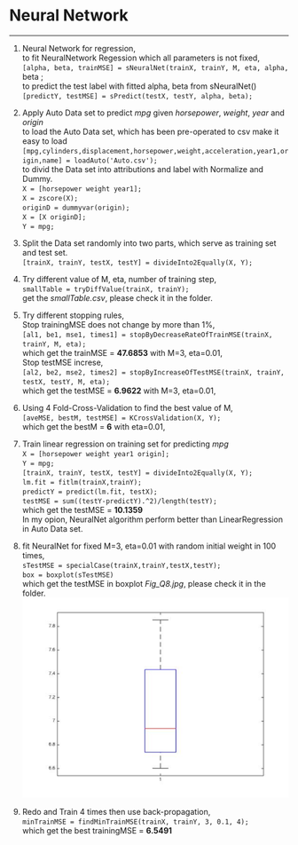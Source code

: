 # Neural Network
----
1. Neural Network for regression,   
    to fit NeuralNetwork Regession which all parameters is not fixed,     
    `[alpha, beta, trainMSE] = sNeuralNet(trainX, trainY, M, eta, alpha, `beta   ; 	      
    to predict the test label with fitted alpha, beta from sNeuralNet()  
    `[predictY, testMSE] = sPredict(testX, testY, alpha, beta);`    
  
2. Apply Auto Data set to predict *mpg* given *horsepower*, *weight*, *year* and  *origin*  
    to load the Auto Data set, which has been pre-operated to csv make it easy to load  
    `[mpg,cylinders,displacement,horsepower,weight,acceleration,year1,origin,name] = loadAuto('Auto.csv');`   
    to divid the Data set into attributions and label with Normalize and Dummy.   
    `X = [horsepower weight year1];`  
    `X = zscore(X);`  
    `originD = dummyvar(origin);`     
    `X = [X originD];`    
    `Y = mpg;`    
  
3. Split the Data set randomly into two parts, which serve as training set and test set.    
    `[trainX, trainY, testX, testY] = divideInto2Equally(X, Y);`  
  
4. Try different value of M, eta, number of training step,      
    `smallTable = tryDiffValue(trainX, trainY);`     
    get the *smallTable.csv*, please check it in the folder.
   
5. Try different stopping rules,    
    Stop trainingMSE does not change by more than 1%,     
    `[al1, be1, mse1, times1] = stopByDecreaseRateOfTrainMSE(trainX, trainY, M, eta);`    
    which get the trainMSE = __47.6853__ with M=3, eta=0.01,  
    Stop testMSE increse,     
    `[al2, be2, mse2, times2] = stopByIncreaseOfTestMSE(trainX, trainY, testX, testY, M, eta);`   
    which get the testMSE = __6.9622__ with M=3, eta=0.01,  
  
6. Using 4 Fold-Cross-Validation to find the best value of M,    
    `[aveMSE, bestM, testMSE] = KCrossValidation(X, Y);`  
    which get the bestM = __6__ with eta=0.01,   
7. Train linear regression on training set for predicting *mpg*     
    `X = [horsepower weight year1 origin];`       
    `Y = mpg;`        
    `[trainX, trainY, testX, testY] = divideInto2Equally(X, Y); `             
    `lm.fit = fitlm(trainX,trainY);`      
    `predictY = predict(lm.fit, testX);`      
    `testMSE = sum((testY-predictY).^2)/length(testY);`          
    which get the testMSE = __10.1359__   
    In my opion, NeuralNet algorithm perform better than LinearRegression in Auto Data set.   
  
8. fit NeuralNet for fixed M=3, eta=0.01 with random initial weight in 100 times,       
    `sTestMSE = specialCase(trainX,trainY,testX,testY);`      
    `box = boxplot(sTestMSE)`     
    which get the testMSE in boxplot *Fig_Q8.jpg*, please check it in the folder.
    ![BoxPlot](https://github.com/vincent101/NeuralNetwork/blob/master/Fig_Q8.jpg)	
  
9. Redo and Train 4 times then use back-propagation,    
    `minTrainMSE = findMinTrainMSE(trainX, trainY, 3, 0.1, 4);`   
    which get the best trainingMSE = __6.5491__   

